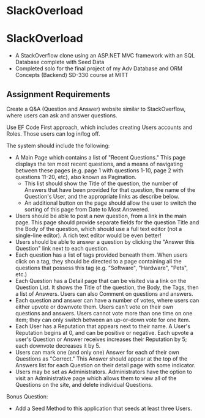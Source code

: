# SlackOverload

# SlackOverload
* A StackOverflow clone using an ASP.NET MVC framework with an SQL Database complete with Seed Data 
* Completed solo for the final project of my Adv Database and ORM Concepts (Backend) SD-330 course at MITT 

## Assignment Requirements
Create a Q&A (Question and Answer) website similar to StackOverflow, where users can ask and answer questions.

Use EF Code First approach, which includes creating Users accounts and Roles. Those users can log in/log off.

The system should include the following:
* A Main Page which contains a list of "Recent Questions." This page displays the ten most recent questions, and a means of navigating between these pages (e.g. page 1 with questions 1-10, page 2 with questions 11-20, etc), also known as Pagination. 
  * This list should show the Title of the question, the number of Answers that have been provided for that question, the name of the Question's User, and the appropriate links as describe below.
  * An additional button on the page should allow the user to switch the sorting of this page from Date to Most Answered.
* Users should be able to post a new question, from a link in the main page. This page should provide separate fields for the question Title and the Body of the question, which should use a full text editor (not a single-line editor). A rich text editor would be even better!
* Users should be able to answer a question by clicking the "Answer this Question" link next to each question.
* Each question has a list of tags provided beneath them. When users click on a tag, they should be directed to a page containing all the questions that possess this tag (e.g. "Software", "Hardware", "Pets", etc.)
* Each Question has a Detail page that can be visited via a link on the Question List. It shows the Title of the question, the Body, the Tags, then a list of Answers. Users can also Comment on questions and answers.
* Each question and answer can have a number of votes, where users can either upvote or downvote them. Users can’t vote on their own questions and answers. Users cannot vote more than one time on one item; they can only switch between an up-or-down vote for one item.
* Each User has a Reputation that appears next to their name. A User's Reputation begins at 0, and can be positive or negative. Each upvote a user's Question or Answer receives increases their Reputation by 5; each downvote decreases it by 5.
* Users can mark one (and only one) Answer for each of their own Questions as "Correct." This Answer should appear at the top of the Answers list for each Question on their detail page with some indicator.
* Users may be set as Administrators. Administrators have the option to visit an Administrative page which allows them to view all of the Questions on the site, and delete individual Questions.

Bonus Question:
* Add a Seed Method to this application that seeds at least three Users.

